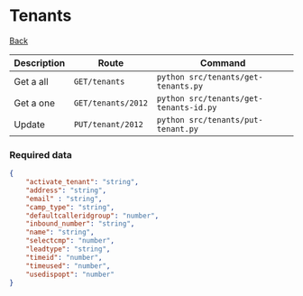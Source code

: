 # Tenants

[Back](../README.MD#menu)


| Description | Route | Command
|-------------|-------|---------|
|Get a all |`GET/tenants`|`python src/tenants/get-tenants.py`|
|Get a one |`GET/tenants/2012`|`python src/tenants/get-tenants-id.py`| 
|Update|`PUT/tenant/2012`|`python src/tenants/put-tenant.py`|

### Required data
```json
{
    "activate_tenant": "string",
    "address": "string",
    "email" : "string",
    "camp_type": "string",
    "defaultcalleridgroup": "number",
    "inbound_number": "string",
    "name": "string",
    "selectcmp": "number",
    "leadtype": "string",
    "timeid": "number",
    "timeused": "number",
    "usedispopt": "number"
}
```